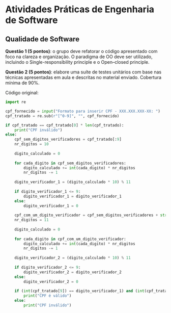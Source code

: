 # Atividades Práticas de Engenharia de Software

## Qualidade de Software

**Questão 1 (5 pontos)**: o grupo deve refatorar o código apresentado com foco na clareza e organização. O paradigma de OO deve ser utilizado, incluindo o Single-responsibility principle e o Open–closed principle.

**Questão 2 (5 pontos)**: elabore uma suíte de testes unitários com base nas técnicas apresentadas em aula e descritas no material enviado. Cobertura mínima de 90%.

Código original:

```python
import re

cpf_fornecido = input("Formato para inserir CPF - XXX.XXX.XXX-XX: ")
cpf_tratado = re.sub(r"[^0-9]", "", cpf_fornecido)

if cpf_tratado == cpf_tratado[0] * len(cpf_tratado):
    print("CPF inválido")
else:
    cpf_sem_digitos_verificadores = cpf_tratado[:9]
    nr_digitos = 10
   
    digito_calculado = 0
   
    for cada_digito in cpf_sem_digitos_verificadores:
        digito_calculado += int(cada_digito) * nr_digitos
        nr_digitos -= 1
   
    digito_verificador_1 = (digito_calculado * 10) % 11
   
    if digito_verificador_1 <= 9:
        digito_verificador_1 = digito_verificador_1
    else:
        digito_verificador_1 = 0
   
    cpf_com_um_digito_verificador = cpf_sem_digitos_verificadores + str(digito_verificador_1)
    nr_digitos = 11
   
    digito_calculado = 0
   
    for cada_digito in cpf_com_um_digito_verificador:
        digito_calculado += int(cada_digito) * nr_digitos
        nr_digitos -= 1
   
    digito_verificador_2 = (digito_calculado * 10) % 11
   
    if digito_verificador_2 <= 9:
        digito_verificador_2 = digito_verificador_2
    else:
        digito_verificador_2 = 0
   
    if (int(cpf_tratado[9]) == digito_verificador_1) and (int(cpf_tratado[10]) == digito_verificador_2):
        print("CPF é válido")
    else:
        print("CPF inválido")
```
